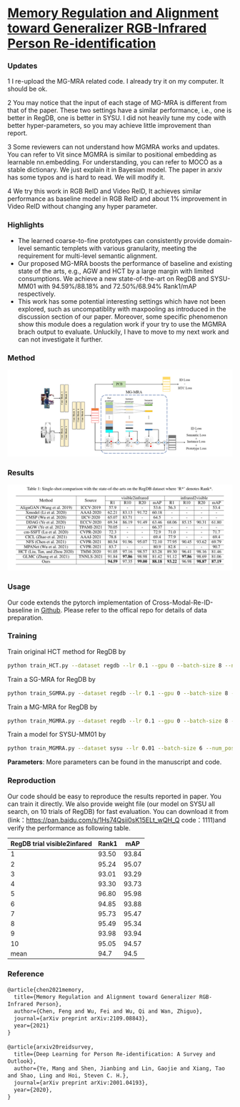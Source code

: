 # **[Memory Regulation and Alignment toward Generalizer RGB-Infrared Person Re-identification](https://arxiv.org/abs/2109.08843)**


 ### Updates
 1 I re-upload the MG-MRA related code. I already try it on my computer. It should be ok.
 
 2 You may notice that the input of each stage of MG-MRA is different from that of the paper. These two settings have a similar performance, i.e., one is better in RegDB, one is better in SYSU. I did not heavily tune my code with better hyper-parameters, so you may achieve little improvement than report.
 
 3 Some reviewers can not understand how MGMRA works and updates. You can refer to Vit since MGMRA is similar to positional embedding as learnable nn.embedding. For understanding, you can refer to MOCO as a stable dictionary. We just explain it in Bayesian model. The paper in arxiv has some typos and is hard to read. We will modify it.
 
 4 We try this work in RGB ReID and Video ReID, It achieves similar performance as baseline model in RGB ReID and about 1% improvement in Video ReID without changing any hyper parameter.
 

### Highlights
- The learned coarse-to-fine prototypes can consistently provide domain-level semantic templets with various granularity, meeting the requirement for multi-level semantic alignment.
- Our proposed MG-MRA boosts the performance of baseline and existing state of the arts, e.g., AGW  and HCT  by a large margin with limited consumptions. We achieve a new state-of-the-art on RegDB  and SYSU-MM01 with 94.59%/88.18% and 72.50%/68.94% Rank1/mAP respectively.
- This work has some potential interesting settings which have not been explored, such as uncompatiblity with maxpooling as introduced in the discussion section of our paper. Moreover, some specific phenomenon show this module does a regulation work if your try to use the MGMRA brach output to evaluate. Unluckily, I have to move to my next work and can not investigate it further.

### Method
![image-20210909100353763](20210918132449.png)

### Results

![image-20210909100353763](image-20210909100353763.png)


### Usage
Our code extends the pytorch implementation of Cross-Modal-Re-ID-baseline in [Github](https://github.com/mangye16/Cross-Modal-Re-ID-baseline). Please refer to the offical repo for details of data preparation.

### Training

Train original HCT method for RegDB by

```bash
python train_HCT.py --dataset regdb --lr 0.1 --gpu 0 --batch-size 8 --num_pos 4
```

Train a SG-MRA for RegDB by
```bash
python train_SGMRA.py --dataset regdb --lr 0.1 --gpu 0 --batch-size 8 --num_pos 4
```

Train a MG-MRA for RegDB by

```bash
python train_MGMRA.py --dataset regdb --lr 0.1 --gpu 0 --batch-size 8 --num_pos 4
```

Train a model for SYSU-MM01 by

```bash
python train_MGMRA.py --dataset sysu --lr 0.01 --batch-size 6 --num_pos 8 --gpu 0
```

**Parameters**: More parameters can be found in the manuscript and code.

### Reproduction
Our code should be easy to reproduce the results reported in paper. You can train it directly. We also provide weight file (our model on SYSU all search, on 10 trials of RegDB) for fast evaluation. You can download it from (link：https://pan.baidu.com/s/1Hs74Qsii0sK15ELt_wQH_Q 
code：1111)and verify the performance as following table.

| RegDB trial  visible2infared | Rank1 | mAP   |
| ---------------------------- | ----- | ----- |
| 1                            | 93.50 | 93.84 |
| 2                            | 95.24 | 95.07 |
| 3                            | 93.01 | 93.29 |
| 4                            | 93.30 | 93.73 |
| 5                            | 96.80 | 95.98 |
| 6                            | 94.85 | 93.88 |
| 7                            | 95.73 | 95.47 |
| 8                            | 95.49 | 95.34 |
| 9                            | 93.98 | 93.94 |
| 10                           | 95.05 | 94.57 |
| mean                         | 94.7  | 94.5  |

### Reference
```
@article{chen2021memory,
  title={Memory Regulation and Alignment toward Generalizer RGB-Infrared Person},
  author={Chen, Feng and Wu, Fei and Wu, Qi and Wan, Zhiguo},
  journal={arXiv preprint arXiv:2109.08843},
  year={2021}
}

@article{arxiv20reidsurvey,
  title={Deep Learning for Person Re-identification: A Survey and Outlook},
  author={Ye, Mang and Shen, Jianbing and Lin, Gaojie and Xiang, Tao and Shao, Ling and Hoi, Steven C. H.},
  journal={arXiv preprint arXiv:2001.04193},
  year={2020},
}
```
